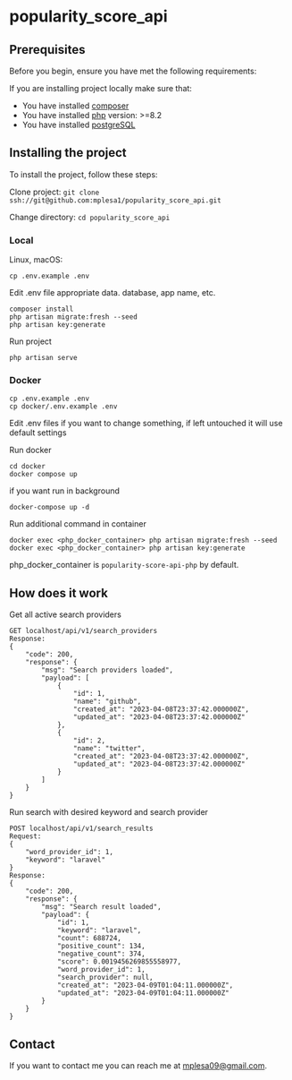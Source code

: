 # popularity_score_api

## Prerequisites

Before you begin, ensure you have met the following requirements:

If you are installing project locally make sure that:
* You have installed [composer](https://getcomposer.org/)
* You have installed [php](https://www.php.net/downloads.php) version: >=8.2
* You have installed [postgreSQL](https://www.postgresql.org/)

## Installing the project

To install the project, follow these steps:

Clone project: `git clone ssh://git@github.com:mplesa1/popularity_score_api.git`

Change directory: `cd popularity_score_api`

### Local

Linux, macOS:
```
cp .env.example .env
```
Edit .env file appropriate data. database, app name, etc.
```
composer install
php artisan migrate:fresh --seed
php artisan key:generate
```
Run project
```
php artisan serve
```
### Docker

```
cp .env.example .env
cp docker/.env.example .env
```
Edit .env files if you want to change something, if left untouched it will use default settings

Run docker
```
cd docker
docker compose up 
```
if you want run in background
```
docker-compose up -d
```
Run additional command in container
```
docker exec <php_docker_container> php artisan migrate:fresh --seed
docker exec <php_docker_container> php artisan key:generate
```
php_docker_container is `popularity-score-api-php` by default.

## How does it work

Get all active search providers
```
GET localhost/api/v1/search_providers
Response:
{
    "code": 200,
    "response": {
        "msg": "Search providers loaded",
        "payload": [
            {
                "id": 1,
                "name": "github",
                "created_at": "2023-04-08T23:37:42.000000Z",
                "updated_at": "2023-04-08T23:37:42.000000Z"
            },
            {
                "id": 2,
                "name": "twitter",
                "created_at": "2023-04-08T23:37:42.000000Z",
                "updated_at": "2023-04-08T23:37:42.000000Z"
            }
        ]
    }
}
```
Run search with desired keyword and search provider
```
POST localhost/api/v1/search_results
Request:
{
    "word_provider_id": 1,
    "keyword": "laravel"
}
Response:
{
    "code": 200,
    "response": {
        "msg": "Search result loaded",
        "payload": {
            "id": 1,
            "keyword": "laravel",
            "count": 688724,
            "positive_count": 134,
            "negative_count": 374,
            "score": 0.0019456269855558977,
            "word_provider_id": 1,
            "search_provider": null,
            "created_at": "2023-04-09T01:04:11.000000Z",
            "updated_at": "2023-04-09T01:04:11.000000Z"
        }
    }
}
```
## Contact

If you want to contact me you can reach me at mplesa09@gmail.com.
